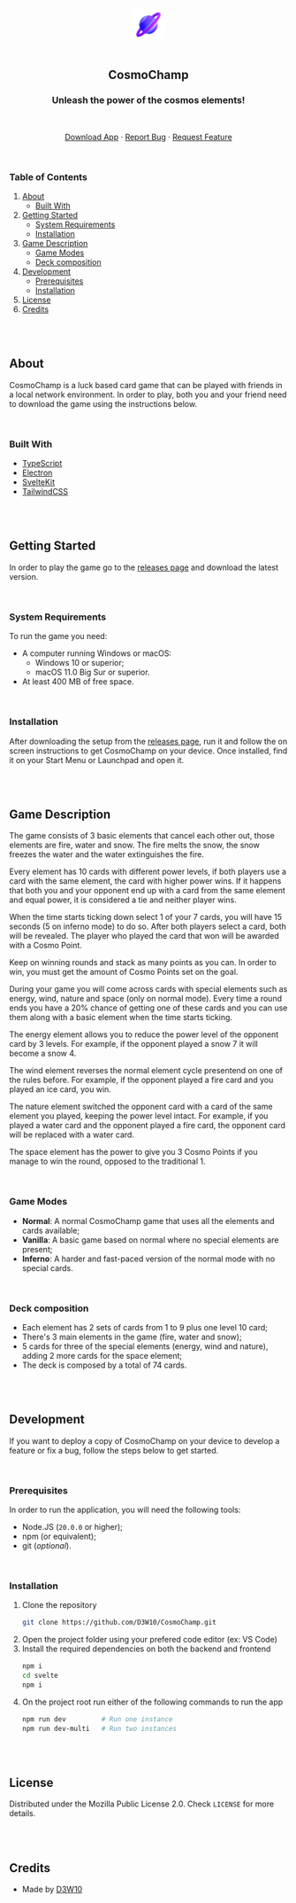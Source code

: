 <br />
<br />
<div align="center">
    <a href="https://github.com/D3W10/CosmoChamp">
        <img src="https://raw.githubusercontent.com/D3W10/CosmoChamp/main/svelte/static/logo.png" alt="Logo" width="60" height="60">
    </a>
    <br />
    <br />
    <h2 align="center">CosmoChamp</h2>
    <h3 align="center">Unleash the power of the cosmos elements!</h3>
    <br />
    <p align="center">
        <a href="https://github.com/D3W10/CosmoChamp/releases">Download App</a>
        ·
        <a href="https://github.com/D3W10/CosmoChamp/issues">Report Bug</a>
        ·
        <a href="https://github.com/D3W10/CosmoChamp/issues">Request Feature</a>
    </p>
</div>
<br />

### Table of Contents
1. [About](#about)
    - [Built With](#built-with)
2. [Getting Started](#getting-started)
    - [System Requirements](#system-requirements)
    - [Installation](#installation)
3. [Game Description](#game-description)
    - [Game Modes](#game-modes)
    - [Deck composition](#deck-composition)
4. [Development](#development)
    - [Prerequisites](#prerequisites)
    - [Installation](#installation-1)
5. [License](#license)
6. [Credits](#credits)

<br />
<br />

## About

CosmoChamp is a luck based card game that can be played with friends in a local network environment. In order to play, both you and your friend need to download the game using the instructions below.

<br />

### Built With

- [TypeScript](https://www.typescriptlang.org/)
- [Electron](https://www.electronjs.org/)
- [SvelteKit](https://kit.svelte.dev/)
- [TailwindCSS](https://tailwindcss.com/)

<br />
<br />

## Getting Started

In order to play the game go to the [releases page](https://github.com/D3W10/CosmoChamp/releases) and download the latest version.

<br />

### System Requirements

To run the game you need:

- A computer running Windows or macOS:
    - Windows 10 or superior;
    - macOS 11.0 Big Sur or superior.
- At least 400 MB of free space.

<br />

### Installation

After downloading the setup from the [releases page](https://github.com/D3W10/CosmoChamp/releases), run it and follow the on screen instructions to get CosmoChamp on your device. Once installed, find it on your Start Menu or Launchpad and open it.

<br />
<br />

## Game Description

The game consists of 3 basic elements that cancel each other out, those elements are fire, water and snow.
The fire melts the snow, the snow freezes the water and the water extinguishes the fire.

Every element has 10 cards with different power levels, if both players use a card with the same element, the card with higher power wins.
If it happens that both you and your opponent end up with a card from the same element and equal power, it is considered a tie and neither player wins.

When the time starts ticking down select 1 of your 7 cards, you will have 15 seconds (5 on inferno mode) to do so.
After both players select a card, both will be revealed. The player who played the card that won will be awarded with a Cosmo Point.

Keep on winning rounds and stack as many points as you can.
In order to win, you must get the amount of Cosmo Points set on the goal.

During your game you will come across cards with special elements such as energy, wind, nature and space (only on normal mode).
Every time a round ends you have a 20% chance of getting one of these cards and you can use them along with a basic element when the time starts ticking.

The energy element allows you to reduce the power level of the opponent card by 3 levels.
For example, if the opponent played a snow 7 it will become a snow 4.

The wind element reverses the normal element cycle presentend on one of the rules before.
For example, if the opponent played a fire card and you played an ice card, you win.

The nature element switched the opponent card with a card of the same element you played, keeping the power level intact.
For example, if you played a water card and the opponent played a fire card, the opponent card will be replaced with a water card.

The space element has the power to give you 3 Cosmo Points if you manage to win the round, opposed to the traditional 1.

<br />

### Game Modes

- **Normal**: A normal CosmoChamp game that uses all the elements and cards available;
- **Vanilla**: A basic game based on normal where no special elements are present;
- **Inferno**: A harder and fast-paced version of the normal mode with no special cards.

<br />

### Deck composition

- Each element has 2 sets of cards from 1 to 9 plus one level 10 card;
- There's 3 main elements in the game (fire, water and snow);
- 5 cards for three of the special elements (energy, wind and nature), adding 2 more cards for the space element;
- The deck is composed by a total of 74 cards.

<br />
<br />

## Development

If you want to deploy a copy of CosmoChamp on your device to develop a feature or fix a bug, follow the steps below to get started.

<br />

### Prerequisites

In order to run the application, you will need the following tools:
- Node.JS (`20.0.0` or higher);
- npm (or equivalent);
- git (*optional*).

<br />

### Installation

1. Clone the repository
    ```sh
    git clone https://github.com/D3W10/CosmoChamp.git
    ```
2. Open the project folder using your prefered code editor (ex: VS Code)
3. Install the required dependencies on both the backend and frontend
    ```sh
    npm i
    cd svelte
    npm i
    ```
4. On the project root run either of the following commands to run the app
    ```sh
    npm run dev         # Run one instance
    npm run dev-multi   # Run two instances
    ```

<br />
<br />

## License

Distributed under the Mozilla Public License 2.0. Check `LICENSE` for more details.

<br />
<br />

## Credits

- Made by [D3W10](https://d3w10.netlify.app/)